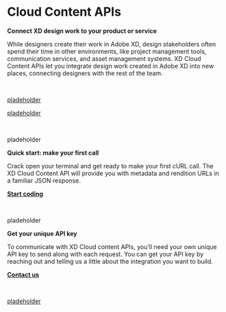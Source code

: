 # Cloud Content APIs

**Connect XD design work to your product or service**

While designers create their work in Adobe XD, design stakeholders often spend their time in other environments, like project management tools, communication services, and asset management systems. XD Cloud Content APIs let you integrate design work created in Adobe XD into new places, connecting designers with the rest of the team.

<br />

<a href="/tutorials/quick-start.md"><object style="width: 100%" type="image/png" data="/images/integrate.png">pladeholder</object></a>

<a href=""><object style="width: 100%" type="image/png" data="/images/go-live.png">pladeholder</object></a>

<br />

<object style="width: 100%" type="image/png" data="/images/code.svg">pladeholder</object>


**Quick start: make your first call**

Crack open your terminal and get ready to make your first cURL call. The XD Cloud Content API will provide you with metadata and rendition URLs in a familiar JSON response.

**[Start coding](/tutorials/quick-start.md)**

<br />

<object style="width: 100%" type="image/png" data="/images/placeholder.png">pladeholder</object>

**Get your unique API key**

To communicate with XD Cloud content APIs, you’ll need your own unique API key to send along with each request. You can get your API key by reaching out and telling us a little about the integration you want to build.

**[Contact us](https://adobe.allegiancetech.com/surveys/JDQ78F/)**

<br />

<a href="https://forums.adobexdplatform.com"><object style="width: 100%" type="image/png" data="/images/cloud-community.png">pladeholder</object></a>